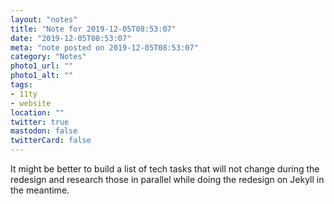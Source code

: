 ```yaml
---
layout: "notes"
title: "Note for 2019-12-05T08:53:07"
date: "2019-12-05T08:53:07"
meta: "note posted on 2019-12-05T08:53:07"
category: "Notes"
photo1_url: ""
photo1_alt: ""
tags:
- 11ty
- website
location: ""
twitter: true
mastodon: false
twitterCard: false
---
```

It might be better to build a list of tech tasks that will not change during the redesign and research those in parallel while doing the redesign on Jekyll in the meantime.
